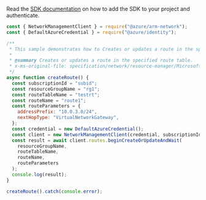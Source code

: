 Read the [SDK documentation](https://github.com/Azure/azure-sdk-for-js/blob/%40azure%2Farm-network_28.0.0/sdk/network/arm-network/README.md) on how to add the SDK to your project and authenticate.

```javascript
const { NetworkManagementClient } = require("@azure/arm-network");
const { DefaultAzureCredential } = require("@azure/identity");

/**
 * This sample demonstrates how to Creates or updates a route in the specified route table.
 *
 * @summary Creates or updates a route in the specified route table.
 * x-ms-original-file: specification/network/resource-manager/Microsoft.Network/stable/2021-08-01/examples/RouteTableRouteCreate.json
 */
async function createRoute() {
  const subscriptionId = "subid";
  const resourceGroupName = "rg1";
  const routeTableName = "testrt";
  const routeName = "route1";
  const routeParameters = {
    addressPrefix: "10.0.3.0/24",
    nextHopType: "VirtualNetworkGateway",
  };
  const credential = new DefaultAzureCredential();
  const client = new NetworkManagementClient(credential, subscriptionId);
  const result = await client.routes.beginCreateOrUpdateAndWait(
    resourceGroupName,
    routeTableName,
    routeName,
    routeParameters
  );
  console.log(result);
}

createRoute().catch(console.error);
```
